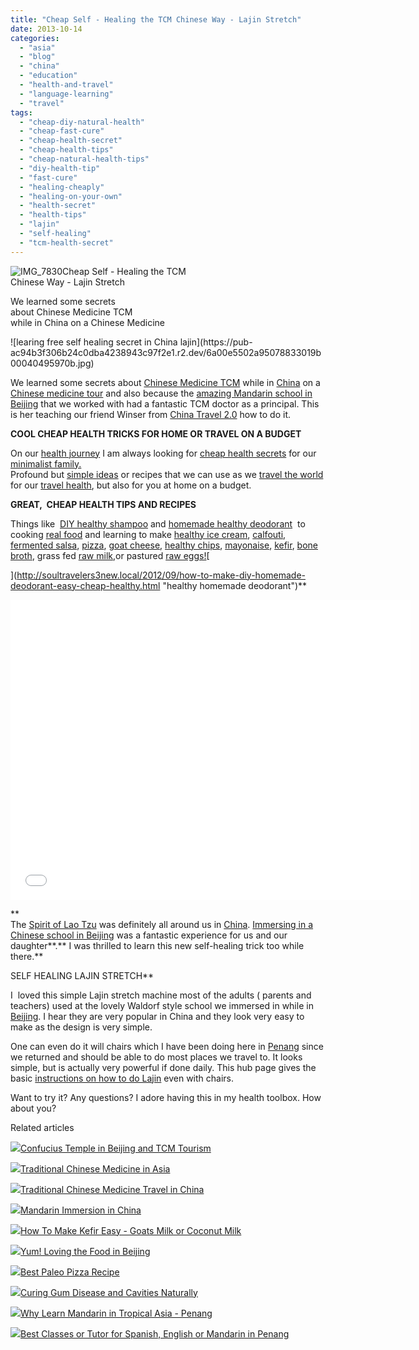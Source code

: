 ```yaml
---
title: "Cheap Self - Healing the TCM Chinese Way - Lajin Stretch"
date: 2013-10-14
categories: 
  - "asia"
  - "blog"
  - "china"
  - "education"
  - "health-and-travel"
  - "language-learning"
  - "travel"
tags: 
  - "cheap-diy-natural-health"
  - "cheap-fast-cure"
  - "cheap-health-secret"
  - "cheap-health-tips"
  - "cheap-natural-health-tips"
  - "diy-health-tip"
  - "fast-cure"
  - "healing-cheaply"
  - "healing-on-your-own"
  - "health-secret"
  - "health-tips"
  - "lajin"
  - "self-healing"
  - "tcm-health-secret"
---
```


![IMG_7830](https://pub-ac94b3f306b24c0dba4238943c97f2e1.r2.dev/6a00e5502a95078833019b000462d0970d.jpg)Cheap Self - Healing the TCM  
Chinese Way - Lajin Stretch  
  
We learned some secrets  
about Chinese Medicine TCM  
while in China on a Chinese Medicine

<!--more--> ![learing free self healing secret in China lajin](https://pub-ac94b3f306b24c0dba4238943c97f2e1.r2.dev/6a00e5502a95078833019b00040495970b.jpg)  
  
We learned some secrets about [Chinese Medicine TCM](http://soultravelers3new.local/2013/05/chinese-medicine-in-china.html "CHINESE MEDICINE TCM IN CHINA") while in [China](http://soultravelers3new.local/2012/11/china-travel-in-the-autumn.html "CHINA TRAVEL") on a [Chinese medicine tour](http://soultravelers3new.local/2013/04/traditional-chinese-medicine-travel-in-china.html "CHINESE MEDICINE TCM TOUR AND TRAVEL IN CHINA") and also because the [amazing Mandarin school in Beijing](http://soultravelers3new.local/2013/01/learning-mandarin-in-beijing-china-best-school.html "BEST MANDARIN CHINESE SCHOOL IN BEIJING") that we worked with had a fantastic TCM doctor as a principal. This is her teaching our friend Winser from [China Travel 2.0](http://www.chinatravel20.com/ "china travel 2.0") how to do it.  
  
**COOL CHEAP HEALTH TRICKS FOR HOME OR TRAVEL ON A BUDGET**  
  
On our [health journey](http://soultravelers3new.local/2013/07/healing-journey-and-blessings.html "health journey") I am always looking for [cheap health secrets](http://soultravelers3new.local/2011/09/travel-health-secrets-for-long-term-digital-nomads.html "cheap health secrets") for our [minimalist family.](http://soultravelers3new.local/2011/08/minimalist-living-family-travel-lifestyle-books.html "minimalist family")  
Profound but [simple ideas](http://soultravelers3new.local/2013/08/grounding-earthing-nature-better-health.html "grounding for health") or recipes that we can use as we [travel the world](http://soultravelers3new.local/2013/09/why-travel-with-kids-kid-traveling-the-world-for-8-years-tells.html "travel the world") for our [travel health](http://soultravelers3new.local/health-and-travel/ "travel and health tips"), but also for you at home on a budget.  
  
**GREAT,  CHEAP HEALTH TIPS AND RECIPES**  
  
Things like  [DIY healthy shampoo](http://soultravelers3new.local/2012/09/how-to-make-diy-homemade-shampoo-and-creme-rinse-easy-cheap-healthy.html "DIY healthy shampoo") and [homemade healthy deodorant](http://soultravelers3new.local/2012/09/how-to-make-diy-homemade-deodorant-easy-cheap-healthy.html "healthy homemade deodorant")  to cooking [real food](http://soultravelers3new.local/2013/05/omg-an-oven-in-asia.html#more "oven in Asia for real food") and learning to make [healthy ice cream](http://soultravelers3new.local/2013/05/easy-healthy-homemade-ice-cream-no-machine-.html "healthy ice cream recipe"), [calfouti](http://soultravelers3new.local/2013/07/yum-super-healthy-dessert-recipe-paleo-mango-clafouti.html "healthy desert recipe mango"), [fermented salsa](http://soultravelers3new.local/2012/09/how-to-make-healthy-lacto-fermented-salsa.html "fermented salsa recipe"), [pizza](http://soultravelers3new.local/2013/07/best-paleo-pizza-recipe.html "healthy pizza paleo"), [goat cheese](http://soultravelers3new.local/2013/02/how-to-make-diy-goat-cheese-with-kefir.html "goat cheese"), [healthy chips](http://soultravelers3new.local/2013/06/yummy-healthy-chips-recipe.html "healthy chips recipe"), [mayonaise](http://soultravelers3new.local/2013/02/how-to-make-homemade-lacto-fermented-mayonnaise.html "fermented mayo"), [kefir](http://soultravelers3new.local/2012/07/-how-to-make-kefir-easy-goats-milk-or-coconut-milk.html "making kefir"), [bone broth](http://soultravelers3new.local/2012/10/how-to-make-nourishing-bone-broth-recipes-to-heal.html "bone broth"), grass fed [raw milk](http://soultravelers3new.local/2013/04/raw-milk-fast-and-cure.html "raw milk"),or pastured [raw eggs!](http://soultravelers3new.local/2013/01/raw-eggs-healthy-or-not.html "raw eggs")[  
  
](http://soultravelers3new.local/2012/09/how-to-make-diy-homemade-deodorant-easy-cheap-healthy.html "healthy homemade deodorant")**

<iframe src="//www.youtube.com/embed/OOUsbPWb7eM?rel=0" frameborder="0" height="480" width="640"></iframe>

  
**  
The [Spirit of Lao Tzu](http://soultravelers3new.local/2012/12/confusius-temple-in-beijing-and-tcm-tourism.html "lao tzu china") was definitely all around us in [China](http://soultravelers3new.local/2013/07/china-travel-temples.html "China travel"). [Immersing in a Chinese school in Beijing](http://soultravelers3new.local/2012/11/mandarin-immersion-in-china.html "immersing in a chinese school in Beijing for Mandarin  language learning ") was a fantastic experience for us and our daughter**.** I was thrilled to learn this new self-healing trick too while there.**  
  
SELF HEALING LAJIN STRETCH**  
  
I  loved this simple Lajin stretch machine most of the adults ( parents and teachers) used at the lovely Waldorf style school we immersed in while in [Beijing](http://soultravelers3new.local/2012/11/forbidden-city-and-beijings-best.html "Beijing travel tips"). I hear they are very popular in China and they look very easy to make as the design is very simple.  
  
One can even do it will chairs which I have been doing here in [Penang](http://soultravelers3new.local/2012/04/penang-apartment-or-condo-rental-plenty-of-choices.html "penang") since we returned and should be able to do most places we travel to. It looks simple, but is actually very powerful if done daily. This hub page gives the basic [instructions on how to do Lajin](http://hubpages.com/hub/Self-healing-techniques "lajin stretch") even with chairs.  
  
Want to try it? Any questions? I adore having this in my health toolbox. How about you?  
  
  

Related articles

[![](http://i.zemanta.com/131569222_80_80.jpg)](http://soultravelers3new.local/2012/12/confusius-temple-in-beijing-and-tcm-tourism.html)[Confucius Temple in Beijing and TCM Tourism](http://soultravelers3new.local/2012/12/confusius-temple-in-beijing-and-tcm-tourism.html)

[![](http://i.zemanta.com/120352870_80_80.jpg)](http://soultravelers3new.local/2012/10/traditional-chinese-medicine-in-asia.html)[Traditional Chinese Medicine in Asia](http://soultravelers3new.local/2012/10/traditional-chinese-medicine-in-asia.html)

[![](http://i.zemanta.com/157318125_80_80.jpg)](http://soultravelers3new.local/2013/04/traditional-chinese-medicine-travel-in-china.html)[Traditional Chinese Medicine Travel in China](http://soultravelers3new.local/2013/04/traditional-chinese-medicine-travel-in-china.html)

[![](http://i.zemanta.com/126145245_80_80.jpg)](http://soultravelers3new.local/2012/11/mandarin-immersion-in-china.html)[Mandarin Immersion in China](http://soultravelers3new.local/2012/11/mandarin-immersion-in-china.html)

[![](http://i.zemanta.com/100812762_80_80.jpg)](http://soultravelers3new.local/2012/07/-how-to-make-kefir-easy-goats-milk-or-coconut-milk.html)[How To Make Kefir Easy - Goats Milk or Coconut Milk](http://soultravelers3new.local/2012/07/-how-to-make-kefir-easy-goats-milk-or-coconut-milk.html)

[![](http://i.zemanta.com/124940002_80_80.jpg)](http://soultravelers3new.local/2012/11/yum-loving-the-food-in-beijing.html)[Yum! Loving the Food in Beijing](http://soultravelers3new.local/2012/11/yum-loving-the-food-in-beijing.html)

[![](http://i.zemanta.com/184236160_80_80.jpg)](http://soultravelers3new.local/2013/07/best-paleo-pizza-recipe.html)[Best Paleo Pizza Recipe](http://soultravelers3new.local/2013/07/best-paleo-pizza-recipe.html)

[![](http://i.zemanta.com/154024597_80_80.jpg)](http://soultravelers3new.local/2013/03/curing-gum-disease-and-cavities-naturally.html)[Curing Gum Disease and Cavities Naturally](http://soultravelers3new.local/2013/03/curing-gum-disease-and-cavities-naturally.html)

[![](http://i.zemanta.com/94084671_80_80.jpg)](http://soultravelers3new.local/2012/06/why-learn-mandarin-in-tropical-asia-penang.html)[Why Learn Mandarin in Tropical Asia - Penang](http://soultravelers3new.local/2012/06/why-learn-mandarin-in-tropical-asia-penang.html)

[![](http://i.zemanta.com/200358711_80_80.jpg)](http://soultravelers3new.local/2013/09/best-classes-or-tutor-for-spanish-english-or-mandarin-in-penang.html)[Best Classes or Tutor for Spanish, English or Mandarin in Penang](http://soultravelers3new.local/2013/09/best-classes-or-tutor-for-spanish-english-or-mandarin-in-penang.html)
